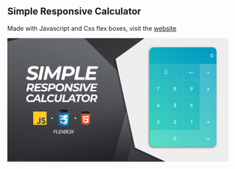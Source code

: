 <h2> Simple Responsive Calculator </h2>
<p> Made with Javascript and Css flex boxes, visit the <a href="https://simpleresponsivecalculator.netlify.app/">website</a> </p> </p>
<img src="./images/flyer.png">
